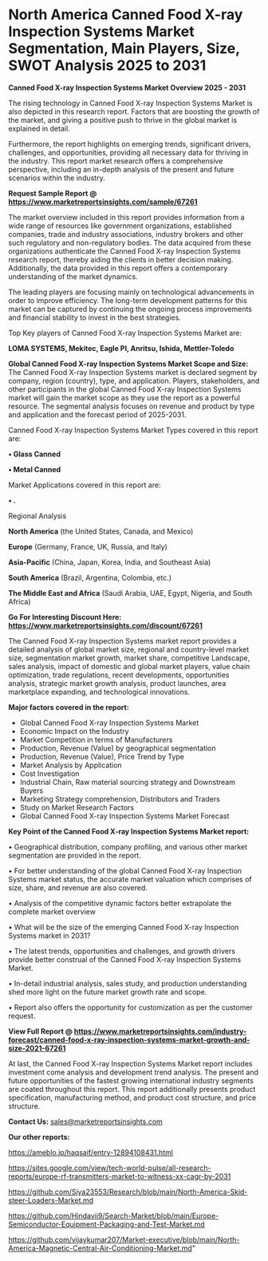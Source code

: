 # North America Canned Food X-ray Inspection Systems Market Segmentation, Main Players, Size, SWOT Analysis 2025 to 2031

<Strong> Canned Food X-ray Inspection Systems Market Overview 2025 - 2031</strong>

The rising technology in Canned Food X-ray Inspection Systems Market is also depicted in this research report. Factors that are boosting the growth of the market, and giving a positive push to thrive in the global market is explained in detail.

Furthermore, the report highlights on emerging trends, significant drivers, challenges, and opportunities, providing all necessary data for thriving in the industry. This report market research offers a comprehensive perspective, including an in-depth analysis of the present and future scenarios within the industry.

<strong>Request Sample Report @ <a href=https://www.marketreportsinsights.com/sample/67261>https://www.marketreportsinsights.com/sample/67261</a></strong>

The market overview included in this report provides information from a wide range of resources like government organizations, established companies, trade and industry associations, industry brokers and other such regulatory and non-regulatory bodies. The data acquired from these organizations authenticate the Canned Food X-ray Inspection Systems research report, thereby aiding the clients in better decision making. Additionally, the data provided in this report offers a contemporary understanding of the market dynamics.

The leading players are focusing mainly on technological advancements in order to improve efficiency. The long-term development patterns for this market can be captured by continuing the ongoing process improvements and financial stability to invest in the best strategies.

Top Key players of Canned Food X-ray Inspection Systems Market are:

<strong>LOMA SYSTEMS, Mekitec, Eagle PI, Anritsu, Ishida, Mettler-Toledo</strong>

<strong><b>Global Canned Food X-ray Inspection Systems Market Scope and Size:</b></strong>
The Canned Food X-ray Inspection Systems market is declared segment by company, region (country), type, and application. Players, stakeholders, and other participants in the global Canned Food X-ray Inspection Systems market will gain the market scope as they use the report as a powerful resource. The segmental analysis focuses on revenue and product by type and application and the forecast period of 2025-2031.

Canned Food X-ray Inspection Systems Market Types covered in this report are:

<strong>• Glass Canned

• Metal Canned</strong>

Market Applications covered in this report are:

<strong>• .</strong> 

Regional Analysis

<strong>North America</strong> (the United States, Canada, and Mexico)

<strong>Europe</strong> (Germany, France, UK, Russia, and Italy)

<strong>Asia-Pacific</strong> (China, Japan, Korea, India, and Southeast Asia)

<strong>South America</strong> (Brazil, Argentina, Colombia, etc.)

<strong>The Middle East and Africa</strong> (Saudi Arabia, UAE, Egypt, Nigeria, and South Africa)

<strong>Go For Interesting Discount Here: <a href=https://www.marketreportsinsights.com/discount/67261>https://www.marketreportsinsights.com/discount/67261</a></strong>

The Canned Food X-ray Inspection Systems market report provides a detailed analysis of global market size, regional and country-level market size, segmentation market growth, market share, competitive Landscape, sales analysis, impact of domestic and global market players, value chain optimization, trade regulations, recent developments, opportunities analysis, strategic market growth analysis, product launches, area marketplace expanding, and technological innovations.

<strong><b>Major factors covered in the report:</b></strong>
<ul>
  <li>Global Canned Food X-ray Inspection Systems Market </li>
  <li>Economic Impact on the Industry</li>
  <li>Market Competition in terms of Manufacturers</li>
  <li>Production, Revenue (Value) by geographical segmentation</li>
  <li>Production, Revenue (Value), Price Trend by Type</li>
  <li>Market Analysis by Application</li>
  <li>Cost Investigation</li>
  <li>Industrial Chain, Raw material sourcing strategy and Downstream Buyers</li>
  <li>Marketing Strategy comprehension, Distributors and Traders</li>
  <li>Study on Market Research Factors</li>
  <li>Global Canned Food X-ray Inspection Systems Market Forecast</li>
</ul>

<strong><b>Key Point of the Canned Food X-ray Inspection Systems Market report:</b></strong>

• Geographical distribution, company profiling, and various other market segmentation are provided in the report.

• For better understanding of the global Canned Food X-ray Inspection Systems market status, the accurate market valuation which comprises of size, share, and revenue are also covered.

• Analysis of the competitive dynamic factors better extrapolate the complete market overview

• What will be the size of the emerging Canned Food X-ray Inspection Systems market in 2031?

• The latest trends, opportunities and challenges, and growth drivers provide better construal of the Canned Food X-ray Inspection Systems Market.

• In-detail industrial analysis, sales study, and production understanding shed more light on the future market growth rate and scope.

• Report also offers the opportunity for customization as per the customer request.

<strong><b>View Full Report @ <a href=https://www.marketreportsinsights.com/industry-forecast/canned-food-x-ray-inspection-systems-market-growth-and-size-2021-67261>https://www.marketreportsinsights.com/industry-forecast/canned-food-x-ray-inspection-systems-market-growth-and-size-2021-67261</a></b></strong>


At last, the Canned Food X-ray Inspection Systems Market report includes investment come analysis and development trend analysis. The present and future opportunities of the fastest growing international industry segments are coated throughout this report. This report additionally presents product specification, manufacturing method, and product cost structure, and price structure.

<strong>Contact Us:</strong>
sales@marketreportsinsights.com

<strong>Our other reports:</strong>

<a href=https://ameblo.jp/haqsaif/entry-12894108431.html>https://ameblo.jp/haqsaif/entry-12894108431.html</a>

<a href=https://sites.google.com/view/tech-world-pulse/all-research-reports/europe-rf-transmitters-market-to-witness-xx-cagr-by-2031>https://sites.google.com/view/tech-world-pulse/all-research-reports/europe-rf-transmitters-market-to-witness-xx-cagr-by-2031</a>

<a href=https://github.com/Siya23553/Research/blob/main/North-America-Skid-steer-Loaders-Market.md>https://github.com/Siya23553/Research/blob/main/North-America-Skid-steer-Loaders-Market.md</a>

<a href=https://github.com/Hindavii9/Search-Market/blob/main/Europe-Semiconductor-Equipment-Packaging-and-Test-Market.md>https://github.com/Hindavii9/Search-Market/blob/main/Europe-Semiconductor-Equipment-Packaging-and-Test-Market.md</a>

<a href=https://github.com/vijaykumar207/Market-executive/blob/main/North-America-Magnetic-Central-Air-Conditioning-Market.md>https://github.com/vijaykumar207/Market-executive/blob/main/North-America-Magnetic-Central-Air-Conditioning-Market.md</a>"
